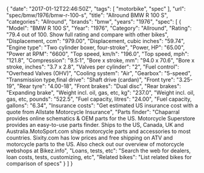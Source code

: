 {
    "date": "2017-01-12T22:46:50Z",
    "tags": [
        "motorbike",
        "spec"
    ],
    "url": "spec\/bmw\/1976\/bmw-r-100-s",
    "title": "Allround BMW R 100 S",
    "categories": "Allround",
    "brands": "bmw",
    "years": "1976",
    "spec": [
        {
            "Model": "BMW R 100 S",
            "Year": "1976",
            "Category": "Allround",
            "Rating": "79.4 out of 100. Show full rating and compare with other bikes",
            "Displacement, ccm": "979.00",
            "Displacement, cubic inches": "59.74",
            "Engine type": "Two cylinder boxer, four-stroke",
            "Power, HP": "65.00",
            "Power at RPM": "6600",
            "Top speed, km\/h": "196.0",
            "Top speed, mph": "121.8",
            "Compression": "9.5:1",
            "Bore x stroke, mm": "94.0 x 70.6",
            "Bore x stroke, inches": "3.7 x 2.8",
            "Valves per cylinder": "2",
            "Fuel control": "Overhead Valves (OHV)",
            "Cooling system": "Air",
            "Gearbox": "5-speed",
            "Transmission type,final drive": "Shaft drive (cardan)",
            "Front tyre": "3.25-19",
            "Rear tyre": "4.00-18",
            "Front brakes": "Dual disc",
            "Rear brakes": "Expanding brake",
            "Weight incl. oil, gas, etc, kg": "237.0",
            "Weight incl. oil, gas, etc, pounds": "522.5",
            "Fuel capacity, litres": "24.00",
            "Fuel capacity, gallons": "6.34",
            "Insurance costs": "Get estimated US insurance cost with a quote from Allstate Motorcycle Insurance",
            "Parts finder": "Chaparral provides online schematics & OEM parts for the US.   Motorcycle Superstore provides an easy-to-use parts finder. Ships to the US, Canada, UK and Australia.MotoSport.com ships motorcycle parts and accessories to most countries.    Sixity.com has low prices and free shipping on ATV and motorcycle parts to the US. Also check out our overview of motorcycle webshops at Bikez.info",
            "Loans, tests, etc": "Search the web for dealers, loan costs, tests, customizing, etc",
            "Related bikes": "List related bikes for comparison of specs"
        }
    ]
}